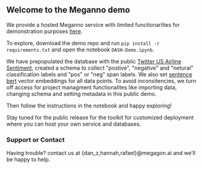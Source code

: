 ## Welcome to the Meganno demo

We provide a hosted Meganno service with limited functionarlites for demonstration purposes [here]([http://13.52.218.71/](https://github.com/meganno/demo)).


To explore, download the demo repo and run `pip install -r requirements.txt` and open the notebook `DASH-Demo.ipynb`.


We have prepopulated the database with the public [Twitter US Airline Sentiment](https://www.kaggle.com/crowdflower/twitter-airline-sentiment), created a schema to collect "postive", "negative" and "netural" classification labels and "pos" or "neg" span labels. We also set [sentence bert](https://huggingface.co/sentence-transformers) vector embeddings for all data points. To avoid inconsitencies, we turn off access for project managment functionalites like importing data, changing schema and setting metadata in this public demo.

Then follow the instructions in the notebook and happy exploring!


Stay tuned for the public release for the toolkit for customized deployment where you can host your own service and databases.


### Support or Contact

Having trouble? contact us at {dan_z,hannah,rafael}@megagon.ai and we’ll be happy to help.
